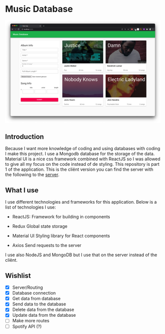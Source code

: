 # Music Database
![alt text](public/screenshot.png)

## Introduction
Because I want more knowledge of coding and using databases with coding I make this project. I use a Mongodb database for the storage of the data. Material UI is a nice css framework combined with ReactJS so I was allowed to give all my focus on the code instead of de styling. This repository is part 1 of the application. This is the cliënt version you can find the server with the following to the [server](https://github.com/GuusDijkhuis/Music_db_client).

## What I use
I use different technologies and frameworks for this application. Below is a list of technologies I use:

- ReactJS: 
Framework for building in components

- Redux
Global state storage

- Material UI
Styling library for React components

- Axios
Send requests to the server

I use also NodeJS and MongoDB but I use that on the server instead of the cliënt.

## Wishlist
- [x] Server/Routing
- [x] Database connection 
- [x] Get data from database
- [x] Send data to the database
- [x] Delete data from the database
- [x] Update data from the database
- [ ] Make more routes
- [ ] Spotify API (?)
